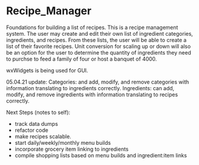 # Recipe_Manager
Foundations for building a list of recipes.
This is a recipe management system.  The user may create and edit their own list of ingredient categories, ingredients, and recipes.
From these lists, the user will be able to create a list of their favorite recipes.
Unit conversion for scaling up or down will also be an option for the user to determine the quantity of ingredients they need to purchse to feed a family of four or host a banquet of 4000.

wxWidgets is being used for GUI.

05.04.21 update:
Categories: and add, modify, and remove categories with information translating to ingredients correctly.
Ingredients: can add, modify, and remove ingredients with information translating to recipes correctly.

Next Steps (notes to self):
- track data dumps
- refactor code
- make recipes scalable.
- start daily/weekly/monthly menu builds
- incorporate grocery item linking to ingredients
- compile shopping lists based on menu builds and ingredient:item links
